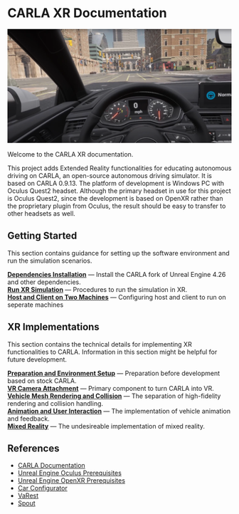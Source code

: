 # CARLA XR Documentation
![Welcome to CARLA XR](img/welcome.png)

Welcome to the CARLA XR documentation.

This project adds Extended Reality functionalities for educating autonomous driving on CARLA, an open-source autonomous driving simulator. It is based on CARLA 0.9.13. The platform of development is Windows PC with Oculus Quest2 headset. Although the primary headset in use for this project is Oculus Quest2, since the development is based on OpenXR rather than the proprietary plugin from Oculus, the result should be easy to transfer to other headsets as well.

## Getting Started
This section contains guidance for setting up the software environment and run the simulation scenarios.

[__Dependencies Installation__](dep_installation.md) — Install the CARLA fork of Unreal Engine 4.26 and other dependencies. <br>
[__Run XR Simulation__](run_simulation.md) — Procedures to run the simulation in XR. <br>
[__Host and Client on Two Machines__](host_client_config.md) — Configuring host and client to run on seperate machines

## XR Implementations
This section contains the technical details for implementing XR functionalities to CARLA. Information in this section might be helpful for future development.

[__Preparation and Environment Setup__](preparation_and_env_setup.md) — Preparation before development based on stock CARLA. <br>
[__VR Camera Attachment__](vr_cam_attachment.md) — Primary component to turn CARLA into VR.  <br>
[__Vehicle Mesh Rendering and Collision__](vel_mesh_render_n_collision.md) — The separation of  high-fidelity rendering and collision handling. <br>
[__Animation and User Interaction__](anim_n_interact.md) — The implementation of vehicle animation and feedback. <br>
[__Mixed Reality__](mr.md) — The undesireable implementation of mixed reality. <br>

## References
* [CARLA Documentation](https://carla.readthedocs.io/en/latest/build_windows/)
* [Unreal Engine Oculus Prerequisites](https://docs.unrealengine.com/4.26/en-US/SharingAndReleasing/XRDevelopment/VR/OculusVR/OculusRift/Prerequisites/)
* [Unreal Engine OpenXR Prerequisites](https://docs.unrealengine.com/4.26/en-US/SharingAndReleasing/XRDevelopment/OpenXR/openxr_prerequisites/)
* [Car Configurator](https://www.unrealengine.com/marketplace/en-US/product/automotive-configurator-01)
* [VaRest](https://github.com/ufna/VaRest)
* [Spout](https://leadedge.github.io/)
